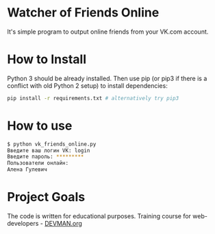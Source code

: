 # Watcher of Friends Online

It's simple program to output online friends from your VK.com account.

# How to Install

Python 3 should be already installed. Then use pip (or pip3 if there is a conflict with old Python 2 setup) to install dependencies:

```bash
pip install -r requirements.txt # alternatively try pip3
```

# How to use

```bash
$ python vk_friends_online.py
Введите ваш логин VK: login
Введите пароль: *********
Пользователи онлайн:
Алена Гулевич
```

# Project Goals

The code is written for educational purposes. Training course for web-developers - [DEVMAN.org](https://devman.org)
